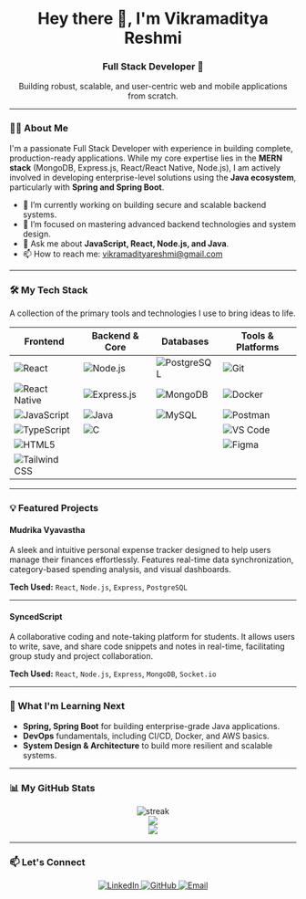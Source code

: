 <h1 align="center">Hey there 👋, I'm Vikramaditya Reshmi</h1>
<h3 align="center">Full Stack Developer 🚀</h3>

<p align="center">
  Building robust, scalable, and user-centric web and mobile applications from scratch.
</p>

---

### 👨‍💻 About Me

I'm a passionate Full Stack Developer with experience in building complete, production-ready applications. While my core expertise lies in the **MERN stack** (MongoDB, Express.js, React/React Native, Node.js), I am actively involved in developing enterprise-level solutions using the **Java ecosystem**, particularly with **Spring and Spring Boot**.

- 🔭 I’m currently working on building secure and scalable backend systems.
- 🌱 I’m focused on mastering advanced backend technologies and system design.
- 💬 Ask me about **JavaScript, React, Node.js, and Java**.
- 📫 How to reach me: [vikramadityareshmi@gmail.com](mailto:vikramadityareshmi@gmail.com)

---

### 🛠️ My Tech Stack

A collection of the primary tools and technologies I use to bring ideas to life.

| Frontend          | Backend & Core      | Databases         | Tools & Platforms      |
|-------------------|---------------------|-------------------|------------------------|
| ![React](https://img.shields.io/badge/-React-20232A?style=flat-square&logo=react) | ![Node.js](https://img.shields.io/badge/-Node.js-20232A?style=flat-square&logo=node.js) | ![PostgreSQL](https://img.shields.io/badge/-PostgreSQL-20232A?style=flat-square&logo=postgresql) | ![Git](https://img.shields.io/badge/-Git-20232A?style=flat-square&logo=git) |
| ![React Native](https://img.shields.io/badge/-React%20Native-20232A?style=flat-square&logo=react) | ![Express.js](https://img.shields.io/badge/-Express-20232A?style=flat-square&logo=express) | ![MongoDB](https://img.shields.io/badge/-MongoDB-20232A?style=flat-square&logo=mongodb) | ![Docker](https://img.shields.io/badge/-Docker-20232A?style=flat-square&logo=docker) |
| ![JavaScript](https://img.shields.io/badge/-JavaScript-20232A?style=flat-square&logo=javascript) | ![Java](https://img.shields.io/badge/-Java-20232A?style=flat-square&logo=openjdk) | ![MySQL](https://img.shields.io/badge/-MySQL-20232A?style=flat-square&logo=mysql) | ![Postman](https://img.shields.io/badge/-Postman-20232A?style=flat-square&logo=postman) |
| ![TypeScript](https://img.shields.io/badge/-TypeScript-20232A?style=flat-square&logo=typescript) | ![C](https://img.shields.io/badge/-C-20232A?style=flat-square&logo=c) | | ![VS Code](https://img.shields.io/badge/-VS%20Code-20232A?style=flat-square&logo=visualstudiocode) |
| ![HTML5](https://img.shields.io/badge/-HTML5-20232A?style=flat-square&logo=html5) | | | ![Figma](https://img.shields.io/badge/-Figma-20232A?style=flat-square&logo=figma) |
| ![Tailwind CSS](https://img.shields.io/badge/-TailwindCSS-20232A?style=flat-square&logo=tailwindcss) | | | |

---

### 💡 Featured Projects

#### Mudrika Vyavastha
A sleek and intuitive personal expense tracker designed to help users manage their finances effortlessly. Features real-time data synchronization, category-based spending analysis, and visual dashboards.

**Tech Used:** `React`, `Node.js`, `Express`, `PostgreSQL`

---

#### SyncedScript
A collaborative coding and note-taking platform for students. It allows users to write, save, and share code snippets and notes in real-time, facilitating group study and project collaboration.

**Tech Used:** `React`, `Node.js`, `Express`, `MongoDB`, `Socket.io`

---

### 🌱 What I'm Learning Next

- **Spring, Spring Boot** for building enterprise-grade Java applications.
- **DevOps** fundamentals, including CI/CD, Docker, and AWS basics.
- **System Design & Architecture** to build more resilient and scalable systems.

---

### 📊 My GitHub Stats

<p align="center">
  <img src="https://github-readme-streak-stats.herokuapp.com/?user=VikramR8&theme=dark&hide_border=true" alt="streak"/>
  <br/>
  <img src="https://github-readme-stats.vercel.app/api?username=VikramR8&show_icons=true&theme=tokyonight&hide_border=true" />
  <br/>
  <img src="https://github-readme-stats.vercel.app/api/top-langs/?username=VikramR8&layout=compact&theme=react&hide_border=true" />
</p>

---

### 📫 Let's Connect

<p align="center">
  <a href="https://linkedin.com/in/vikramadityareshmi">
    <img src="https://img.shields.io/badge/LinkedIn-0077B5?style=for-the-badge&logo=linkedin&logoColor=white" alt="LinkedIn"/>
  </a>
  <a href="https://github.com/VikramR8">
    <img src="https://img.shields.io/badge/GitHub-181717?style=for-the-badge&logo=github&logoColor=white" alt="GitHub"/>
  </a>
  <a href="mailto:vikramadityareshmi@gmail.com">
    <img src="https://img.shields.io/badge/Email-D14836?style=for-the-badge&logo=gmail&logoColor=white" alt="Email"/>
  </a>
</p>
